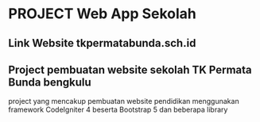 # PROJECT Web App Sekolah
## Link Website tkpermatabunda.sch.id

## Project pembuatan website sekolah TK Permata Bunda bengkulu
project yang mencakup pembuatan website pendidikan menggunakan framework CodeIgniter 4 beserta Bootstrap 5  dan beberapa library 
